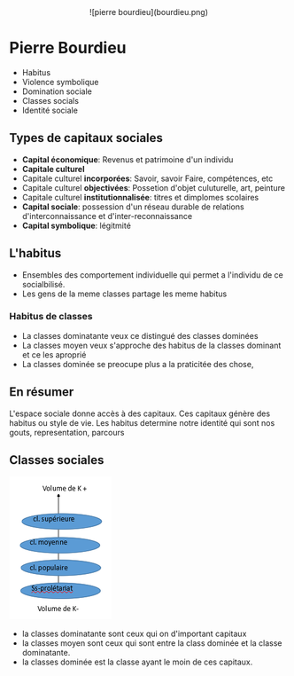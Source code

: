 <center>
![pierre bourdieu](bourdieu.png)
</center>

# Pierre Bourdieu
 - Habitus
 - Violence symbolique
 - Domination sociale
 - Classes socials
 - Identité sociale

## Types de capitaux sociales
 - **Capital économique**: Revenus et patrimoine d'un individu
 - **Capitale culturel**
  - Capitale culturel **incorporées**: Savoir, savoir Faire, compétences, etc
  - Capitale culturel **objectivées**: Possetion d'objet culuturelle, art, peinture
  - Capitale culturel **institutionnalisée**: titres et dimplomes scolaires
 - **Capital sociale**: possession d'un réseau durable de relations d'interconnaissance et d'inter-reconnaissance
 - **Capital symbolique**: légitmité

## L'habitus
 - Ensembles des comportement individuelle qui permet a l'individu de ce socialbilisé.
 - Les gens de la meme classes partage les meme habitus

### Habitus de classes
 - La classes dominatante veux ce distingué des classes dominées
 - La classes moyen veux s'approche des habitus de la classes dominant et ce les aproprié
 - La classes dominée se preocupe plus a la praticitée des chose,
## En résumer
L'espace sociale donne accès à des capitaux.
Ces capitaux génère des habitus ou style de vie.
Les habitus determine notre identité qui sont nos gouts, representation, parcours

## Classes sociales

![pierre bourdieu](classes_socials.png)

 - la classes dominatante sont ceux qui on d'important capitaux
 - la classes moyen sont ceux qui sont entre la class dominée et la classe dominatante.
 - la classes dominée est la classe ayant le moin de ces capitaux.
